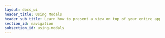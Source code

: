 ```yaml
---
layout: docs_ui
header_title: Using Modals
header_sub_title: Learn how to present a view on top of your entire app as a modal.
section_id: navigation
subsection_id: using-modals
---
```

